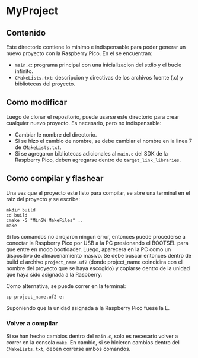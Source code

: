 # MyProject

## Contenido

Este directorio contiene lo minimo e indispensable para poder generar un nuevo proyecto con la Raspberry Pico. En el se encuentran:

- `main.c`: programa principal con una inicializacion del stdio y el bucle infinito.
- `CMakeLists.txt`: descripcion y directivas de los archivos fuente (.c) y bibliotecas del proyecto.

## Como modificar

Luego de clonar el repositorio, puede usarse este directorio para crear cualquier nuevo proyecto. Es necesario, pero no indispensable:

- Cambiar le nombre del directorio.
- Si se hizo el cambio de nombre, se debe cambiar el nombre en la linea 7 de `CMakeLists.txt`.
- Si se agregaron bibliotecas adicionales al `main.c` del SDK de la Raspberry Pico, deben agregarse dentro de `target_link_libraries`.


## Como compilar y flashear

Una vez que el proyecto este listo para compilar, se abre una terminal en el raiz del proyecto y se escribe:

```
mkdir build
cd build
cmake -G "MinGW MakeFiles" ..
make
```

Si los comandos no arrojaron ningun error, entonces puede procederse a conectar la Raspberry Pico por USB a la PC presionando el BOOTSEL para que entre en modo bootloader. Luego, aparecera en la PC como un dispositivo de almacenamiento masivo. Se debe buscar entonces dentro de build el archivo `project_name.uf2` (donde project_name coincidira con el nombre del proyecto que se haya escogido) y copiarse dentro de la unidad que haya sido asignada a la Raspberry. 

Como alternativa, se puede correr en la terminal:

```
cp project_name.uf2 e:
```

Suponiendo que la unidad asignada a la Raspberry Pico fuese la E.

### Volver a compilar

Si se han hecho cambios dentro del `main.c`, solo es necesario volver a correr en la consola `make`. En cambio, si se hicieron cambios dentro del `CMakeLists.txt`, deben correrse ambos comandos.
